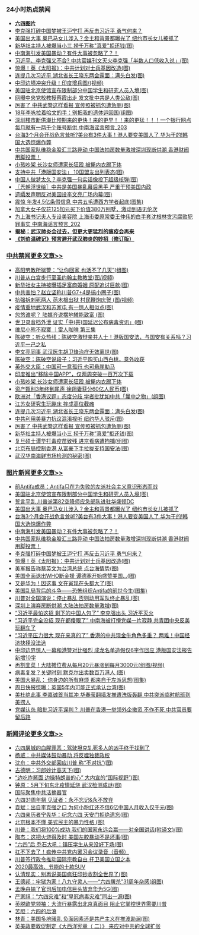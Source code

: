 <div class="catlist">
<h3>24小时热点禁闻</h3>
<ul>
<li><b><a href="64photo" target="_blank">六四图片</a></b></li>
<li><a href="https://github.com/fqnews/bnews/blob/master/topimagenews/20200602/1338419.md">李克强打碎中国梦被王沪宁打 再反击习近平 勇气何来？</a></li>
<li><a href="https://github.com/fqnews/bnews/blob/master/topimagenews/20200602/1338537.md">美国出大事 奥巴马女儿涉入？金主和背景都曝光了 纽约市长女儿被抓了</a></li>
<li><a href="https://github.com/fqnews/bnews/blob/master/cbnews/20200602/1338403.md">新华社主持人被爆当小三 捞千万称"真爱"拒还钱(图)</a></li>
<li><a href="https://github.com/fqnews/bnews/blob/master/topimagenews/20200602/1338444.md">中南海引发美国暴动？有件大事被忽略了？！</a></li>
<li><a href="https://github.com/fqnews/bnews/blob/master/cbnews/20200602/1338340.md">习近平、李克强又不合? 中共官媒刊文灭火李克强「半数人口低收入说」(图)</a></li>
<li><a href="https://github.com/fqnews/bnews/blob/master/topimagenews/20200602/1338377.md">惊爆！英《太阳报》：中共计划对士兵基因改造(图)</a></li>
<li><a href="https://github.com/fqnews/bnews/blob/master/cbnews/20200602/1338410.md">连提几次习近平 湖北省长王晓东两会露面：满头白发(图)</a></li>
<li><a href="https://github.com/fqnews/bnews/blob/master/cnnews/20200602/1338280.md">中印边境冲突升级！印度增兵图/(视频)</a></li>
<li><a href="https://github.com/fqnews/bnews/blob/master/topimagenews/20200603/1338598.md">美国驻北京使馆宣布限制部分中国学生和研究人员入境(图)</a></li>
<li><a href="https://github.com/fqnews/bnews/blob/master/cnnews/20200602/1338406.md">网曝中央党校教授蔡霞出走 发文批中共是人类公敌(图)</a></li>
<li><a href="https://github.com/fqnews/bnews/blob/master/cbnews/20200602/1338404.md">厉害了 中共武警这样看报 宣传照被抓包遭急删(图)</a></li>
<li><a href="https://github.com/fqnews/bnews/blob/master/yule/20200603/1338575.md">18年李咏拉着哈文的手：别把我的遗体运回国(组图)</a></li>
<li><a href="https://github.com/fqnews/bnews/blob/master/comments/20200603/1338647.md">深圳楼市断供潮比预期来的更快！来的更早！！来的更猛！！！一个银行网点每月就有一两千个账号断供 中南海谣言预言_203</a></li>
<li><a href="https://github.com/fqnews/bnews/blob/master/topimagenews/20200602/1338509.md">台海3个月会开战危言耸听?美台有3件大事！港人要变美国人了 华为干的!韩国大选惊爆作弊</a></li>
<li><a href="https://github.com/fqnews/bnews/blob/master/topimagenews/20200602/1338431.md">中共国家队维稳金股汇三路异动 中国法拍房数量激增深圳现断供潮 香港财阀用脚投票！</a></li>
<li><a href="https://github.com/fqnews/bnews/blob/master/cbnews/20200602/1338425.md">小孩吵架 长沙女师遭家长狂殴 被撕内衣踢下体</a></li>
<li><a href="https://github.com/fqnews/bnews/blob/master/cbnews/20200602/1338339.md">支持中共「港版国安法」 10国盟友出列表态(图)</a></li>
<li><a href="https://github.com/fqnews/bnews/blob/master/cbnews/20200602/1338313.md">中国人做梦太久？李克强一句实话像投下超级核弹(图)</a></li>
<li><a href="https://github.com/fqnews/bnews/blob/master/ssgc/20200603/1338639.md">〖兲朝浮世绘〗中共是美国暴乱幕后黑手 严重干预美国内政</a></li>
<li><a href="https://github.com/fqnews/bnews/blob/master/cnnews/20200602/1338281.md">遗孀发声明反对美国设李文亮广场内幕(图)</a></li>
<li><a href="https://github.com/fqnews/bnews/blob/master/cbnews/20200602/1338264.md">震惊 年发4.5亿条假信息 中共五毛遭西方学者起底(图集)</a></li>
<li><a href="https://github.com/fqnews/bnews/blob/master/baitai/20200602/1338287.md">加拿大女子仅花125加元买下价值380万别墅，激动到语无伦次</a></li>
<li><a href="https://github.com/fqnews/bnews/blob/master/comments/20200603/1338646.md">为上海书记夫人专设美容院 上海市委原常委王仲伟的白手套沈根林贪污腐败犯罪事实 中南海谣言预言_202</a></li>
<li><b><a href="https://github.com/fqnews/bnews/blob/master/comments/20200211/1275071.md" target="_blank">揭秘：武汉肺炎会过去，但更大更猛烈的瘟疫会再来</a></b></li>
<li><b><a href="https://github.com/fqnews/bnews/blob/master/comments/20200207/1272816.md" target="_blank">《刘伯温碑记》预言避开武汉肺炎的妙招（修订版）</a></b></li>
</ul>
</div>

<div class="catlist">
<h3><a href="https://github.com/fqnews/bnews/blob/master/cbnews/" target="_blank">中共禁闻</a><span><a href="https://github.com/fqnews/bnews/blob/master/cbnews/" target="_blank" rel="nofollow">更多文章>></a></span></h3>
<ul>
<li><a href="https://github.com/fqnews/bnews/blob/master/cbnews/20200603/1338785.md" target="_blank">高阳劳教所狱警：“让你回家 也活不了几天”(组图)</a></li>
<li><a href="https://github.com/fqnews/bnews/blob/master/cbnews/20200603/1338774.md" target="_blank">川普从白宫步行至圣约翰主教教堂(图/视频)</a></li>
<li><a href="https://github.com/fqnews/bnews/blob/master/cbnews/20200603/1338773.md" target="_blank">新华社女主持被曝插足富商婚姻 原配追讨巨款(图)</a></li>
<li><a href="https://github.com/fqnews/bnews/blob/master/cbnews/20200603/1338770.md" target="_blank">中共害怕？赵立坚称川普G7+4是搞小圈子(图)</a></li>
<li><a href="https://github.com/fqnews/bnews/blob/master/cbnews/20200603/1338769.md" target="_blank">抗强拆刺死两人 范木根出狱 村民鞭炮庆贺 (图/视频)</a></li>
<li><a href="https://github.com/fqnews/bnews/blob/master/cbnews/20200603/1338759.md" target="_blank">疫情重地武汉和苏家屯 有一惊人相似点(图)</a></li>
<li><a href="https://github.com/fqnews/bnews/blob/master/cbnews/20200603/1338748.md" target="_blank">忽悠谁呢？ 陆媒齐说摆地摊能致富 (图)</a></li>
<li><a href="https://github.com/fqnews/bnews/blob/master/cbnews/20200603/1338736.md" target="_blank">世卫录音档外泄 证实「中(共)国延迟公布病毒资讯」(图)</a></li>
<li><a href="https://github.com/fqnews/bnews/blob/master/cbnews/20200603/1338668.md" target="_blank">维尼小熊不寂寞 ｜雷人咖啡  第三集</a></li>
<li><a href="https://github.com/fqnews/bnews/blob/master/cbnews/20200603/1338654.md" target="_blank">陈破空：听众热线：陈破空激辩亲共人士！港版国安法，与国安有关系吗？习近平一己之私</a></li>
<li><a href="https://github.com/fqnews/bnews/blob/master/cbnews/20200603/1338603.md" target="_blank">李文亮同事 武汉医生胡卫锋治疗无效离世(图)</a></li>
<li><a href="https://github.com/fqnews/bnews/blob/master/cbnews/20200603/1338595.md" target="_blank">陈破空：陈破空说段子：习近平购买山西白桃，意外收获</a></li>
<li><a href="https://github.com/fqnews/bnews/blob/master/cbnews/20200602/1338558.md" target="_blank">英外交大臣：中国可一意孤行 也可悬崖勒马</a></li>
<li><a href="https://github.com/fqnews/bnews/blob/master/cbnews/20200602/1338437.md" target="_blank">印度推出“移除中国APP”，仅两周突破一百万次下载</a></li>
<li><a href="https://github.com/fqnews/bnews/blob/master/cbnews/20200602/1338425.md" target="_blank">小孩吵架 长沙女师遭家长狂殴 被撕内衣踢下体</a></li>
<li><a href="https://github.com/fqnews/bnews/blob/master/cbnews/20200602/1338424.md" target="_blank">资产甄别3年终到尾声 徐翔妻获分60亿人民币(图)</a></li>
<li><a href="https://github.com/fqnews/bnews/blob/master/cbnews/20200602/1338421.md" target="_blank">欧洲对「香港议题」态度分歧 学者批犹如中共「曩中之物」(组图)</a></li>
<li><a href="https://github.com/fqnews/bnews/blob/master/cbnews/20200602/1338420.md" target="_blank">江苏女研究生玩蹦床 摔成高位截瘫</a></li>
<li><a href="https://github.com/fqnews/bnews/blob/master/cbnews/20200602/1338410.md" target="_blank">连提几次习近平 湖北省长王晓东两会露面：满头白发(图)</a></li>
<li><a href="https://github.com/fqnews/bnews/blob/master/cbnews/20200602/1338405.md" target="_blank">中共利用美暴力抗议混淆视听 纽约华人驳斥(图)</a></li>
<li><a href="https://github.com/fqnews/bnews/blob/master/cbnews/20200602/1338404.md" target="_blank">厉害了 中共武警这样看报 宣传照被抓包遭急删(图)</a></li>
<li><a href="https://github.com/fqnews/bnews/blob/master/cbnews/20200602/1338403.md" target="_blank">新华社主持人被爆当小三 捞千万称&#8221;真爱&#8221;拒还钱(图)</a></li>
<li><a href="https://github.com/fqnews/bnews/blob/master/cbnews/20200602/1338386.md" target="_blank">复旦硕士谭华打毒疫苗致残 进京看病遭拘捕(组图)</a></li>
<li><a href="https://github.com/fqnews/bnews/blob/master/cbnews/20200602/1338385.md" target="_blank">北京布局控制香港 从富豪下手拉拢支持国安法(图)</a></li>
<li><a href="https://github.com/fqnews/bnews/blob/master/cbnews/20200602/1338384.md" target="_blank">武汉华南海鲜市场检测的秘密(图)</a></li>

</ul>
</div>
<div class="catlist">
<h3><a href="https://github.com/fqnews/bnews/blob/master/topimagenews/" target="_blank">图片新闻</a><span><a href="https://github.com/fqnews/bnews/blob/master/topimagenews/" target="_blank" rel="nofollow">更多文章>></a></span></h3>
<ul>
<li><a href="https://github.com/fqnews/bnews/blob/master/comments/20200603/1338626.md" target="_blank">前Antifa成员：Antifa只在为失败的左派社会主义意识形态而战</a></li>
<li><a href="https://github.com/fqnews/bnews/blob/master/topimagenews/20200603/1338598.md" target="_blank">美国驻北京使馆宣布限制部分中国学生和研究人员入境(图)</a></li>
<li><a href="https://github.com/fqnews/bnews/blob/master/comments/20200603/1338597.md" target="_blank">誓言平乱 川普派第82空降师应急部队进驻华盛顿DC</a></li>
<li><a href="https://github.com/fqnews/bnews/blob/master/topimagenews/20200602/1338537.md" target="_blank">美国出大事 奥巴马女儿涉入？金主和背景都曝光了 纽约市长女儿被抓了</a></li>
<li><a href="https://github.com/fqnews/bnews/blob/master/topimagenews/20200602/1338509.md" target="_blank">台海3个月会开战危言耸听?美台有3件大事！港人要变美国人了 华为干的!韩国大选惊爆作弊</a></li>
<li><a href="https://github.com/fqnews/bnews/blob/master/topimagenews/20200602/1338444.md" target="_blank">中南海引发美国暴动？有件大事被忽略了？！</a></li>
<li><a href="https://github.com/fqnews/bnews/blob/master/topimagenews/20200602/1338431.md" target="_blank">中共国家队维稳金股汇三路异动 中国法拍房数量激增深圳现断供潮 香港财阀用脚投票！</a></li>
<li><a href="https://github.com/fqnews/bnews/blob/master/topimagenews/20200602/1338419.md" target="_blank">李克强打碎中国梦被王沪宁打 再反击习近平 勇气何来？</a></li>
<li><a href="https://github.com/fqnews/bnews/blob/master/topimagenews/20200602/1338377.md" target="_blank">惊爆！英《太阳报》：中共计划对士兵基因改造(图)</a></li>
<li><a href="https://github.com/fqnews/bnews/blob/master/topimagenews/20200602/1338334.md" target="_blank">美军报告称蔡英文为台湾总统 点台海情势(图)</a></li>
<li><a href="https://github.com/fqnews/bnews/blob/master/topimagenews/20200602/1338246.md" target="_blank">美国全面退出WHO断金援 谭德塞开始盛赞美国&#8230;(图)</a></li>
<li><a href="https://github.com/fqnews/bnews/blob/master/topimagenews/20200602/1338203.md" target="_blank">又是华为！因这事 文在寅现在头都大了(图)</a></li>
<li><a href="https://github.com/fqnews/bnews/blob/master/comments/20200602/1338170.md" target="_blank">美国乱局背后的斗争——恐怖组织Antifa的前世今生(图集)</a></li>
<li><a href="https://github.com/fqnews/bnews/blob/master/topimagenews/20200602/1338155.md" target="_blank">川普对全国演说：停止暴乱 否则动用军队终止暴乱(图)</a></li>
<li><a href="https://github.com/fqnews/bnews/blob/master/topimagenews/20200602/1338127.md" target="_blank">深圳上演弃房断供潮 大陆法拍房数量激增(图)</a></li>
<li><a href="https://github.com/fqnews/bnews/blob/master/topimagenews/20200601/1337921.md" target="_blank">&#8220;习近平最怕这招 剩下的中国人包了&#8221; 李克强出头 习近平灭火</a></li>
<li><a href="https://github.com/fqnews/bnews/blob/master/topimagenews/20200601/1337920.md" target="_blank">“习近平完全没招 现在都傻眼了” 中南海被打懵党媒一片寂静 共青团中央反美玩翻车了</a></li>
<li><a href="https://github.com/fqnews/bnews/blob/master/topimagenews/20200601/1337893.md" target="_blank">“习近平压力很大 现在来真的了&#8221; 香港的中共现金牛角色多重？ 两难！中国经济抉择没法选</a></li>
<li><a href="https://github.com/fqnews/bnews/blob/master/topimagenews/20200601/1337840.md" target="_blank">中印边界惊人一幕和港警对比强烈 成龙名单造假仅6字作回应 港版国安法报告新增10字</a></li>
<li><a href="https://github.com/fqnews/bnews/blob/master/topimagenews/20200601/1337811.md" target="_blank">再割韭菜！大陆摊位费从每月20元暴涨到每月3000元(组图/视频)</a></li>
<li><a href="https://github.com/fqnews/bnews/blob/master/topimagenews/20200601/1337808.md" target="_blank">病毒复发？关键时刻 默克尔出卖数百万港人 (图)</a></li>
<li><a href="https://github.com/fqnews/bnews/blob/master/topimagenews/20200601/1337752.md" target="_blank">美国大暴乱： 你身边的所有麻烦 都来自于左派思想(图集)</a></li>
<li><a href="https://github.com/fqnews/bnews/blob/master/topimagenews/20200601/1337606.md" target="_blank">周日快报惊曝：英国5年内可能正式承认台湾(图)</a></li>
<li><a href="https://github.com/fqnews/bnews/blob/master/topimagenews/20200531/1337513.md" target="_blank">美杜绝此事 李嘉诚首当其冲 华春莹翻墙发推遭洗版轰翻 中共突派临时航班到美捞人</a></li>
<li><a href="https://github.com/fqnews/bnews/blob/master/topimagenews/20200531/1337471.md" target="_blank">党媒认怂 暗批习近平误判？ 川普在香港一举领外企撤资 不作不死 中共官员要留后路</a></li>

</ul>
</div>
<div class="catlist">
<h3><a href="https://github.com/fqnews/bnews/blob/master/comments/" target="_blank">新闻评论</a><span><a href="https://github.com/fqnews/bnews/blob/master/comments/" target="_blank" rel="nofollow">更多文章>></a></span></h3>
<ul>
<li><a href="https://github.com/fqnews/bnews/blob/master/comments/20200603/1338794.md" target="_blank">六四屠城的血腥罪恶：驾驶坦克轧死多人的凶手终于找到了</a></li>
<li><a href="https://github.com/fqnews/bnews/blob/master/comments/20200603/1338792.md" target="_blank">杨威：中共媒体鼓动暴动 将反噬独裁政权</a></li>
<li><a href="https://github.com/fqnews/bnews/blob/master/comments/20200603/1338791.md" target="_blank">沈舟：中共外交部回应川普 称“不对抗”(图)</a></li>
<li><a href="https://github.com/fqnews/bnews/blob/master/comments/20200603/1338790.md" target="_blank">古德明：习郎妙计高天下(图)</a></li>
<li><a href="https://github.com/fqnews/bnews/blob/master/comments/20200603/1338789.md" target="_blank">“边吃炸酱面 边操特朗普的心” 大内宣的“国际视野”(图)</a></li>
<li><a href="https://github.com/fqnews/bnews/blob/master/comments/20200603/1338788.md" target="_blank">钟原：5月下旬东北疫情延烧 武汉检测成谜(图)</a></li>
<li><a href="https://github.com/fqnews/bnews/blob/master/comments/20200603/1338784.md" target="_blank">国际聚焦中共活摘器官</a></li>
<li><a href="https://github.com/fqnews/bnews/blob/master/comments/20200603/1338780.md" target="_blank">六四31周年祭  见证者：永不忘记&amp;永不放弃</a></li>
<li><a href="https://github.com/fqnews/bnews/blob/master/comments/20200603/1338779.md" target="_blank">袁斌：出自李克强之口 为何小粉红还不信6亿中国人月收入仅千元(图)</a></li>
<li><a href="https://github.com/fqnews/bnews/blob/master/comments/20200603/1338778.md" target="_blank">六四亲历者宁先华：纪念六四 天安门拒绝遗忘(图)</a></li>
<li><a href="https://github.com/fqnews/bnews/blob/master/comments/20200603/1338777.md" target="_blank">北京根本不懂 美式民主的暴力性格 (图)</a></li>
<li><a href="https://github.com/fqnews/bnews/blob/master/comments/20200603/1338776.md" target="_blank">川普：我们将100%成功 我们的国家永远会赢——对全国讲话(附译文)(图)</a></li>
<li><a href="https://github.com/fqnews/bnews/blob/master/comments/20200603/1338772.md" target="_blank">陶杰：这把火烧得及时 美国左胶暴动不是坏事(图)</a></li>
<li><a href="https://github.com/fqnews/bnews/blob/master/comments/20200603/1338771.md" target="_blank">“六四”后 乔石大吼：镇压学生从来没好下场(图)</a></li>
<li><a href="https://github.com/fqnews/bnews/blob/master/comments/20200603/1338758.md" target="_blank">扛不下去了！疯传中共党内罢习会议录音（音频）</a></li>
<li><a href="https://github.com/fqnews/bnews/blob/master/comments/20200603/1338746.md" target="_blank">川普签行政令推动国际宗教自由 扞卫美国立国之本</a></li>
<li><a href="https://github.com/fqnews/bnews/blob/master/comments/20200603/1338745.md" target="_blank">2020最高效、节能的十款SUV</a></li>
<li><a href="https://github.com/fqnews/bnews/blob/master/comments/20200603/1338739.md" target="_blank">认清现实：别再说美国疯狂印钞收割全世界了(图)</a></li>
<li><a href="https://github.com/fqnews/bnews/blob/master/comments/20200603/1338722.md" target="_blank">王德邦：牢狱为家！八九守灵人——“六四屠杀”31周年杂感(组图)</a></li>
<li><a href="https://github.com/fqnews/bnews/blob/master/comments/20200603/1338717.md" target="_blank">孟晚舟输了官司后加电信巨头放弃华为5G(图)</a></li>
<li><a href="https://github.com/fqnews/bnews/blob/master/comments/20200603/1338709.md" target="_blank">严家祺：“六四灾难”和“皇冠病毒灾难”同出一源(图)</a></li>
<li><a href="https://github.com/fqnews/bnews/blob/master/comments/20200603/1338703.md" target="_blank">英脱欧党领袖：大流行暴露出北京真面目 阻止它掌控世界需要川普</a></li>
<li><a href="https://github.com/fqnews/bnews/blob/master/comments/20200603/1338700.md" target="_blank">苦胆：六四的后浪</a></li>
<li><a href="https://github.com/fqnews/bnews/blob/master/comments/20200603/1338699.md" target="_blank">林青：美国多地骚乱 负面因素还是共产主义在推波助澜(图)</a></li>
<li><a href="https://github.com/fqnews/bnews/blob/master/comments/20200603/1338690.md" target="_blank">英美政要敦促制定《大西洋宪章（ 二）》  来应对中共的全球扩张</a></li>

</ul>
</div>
